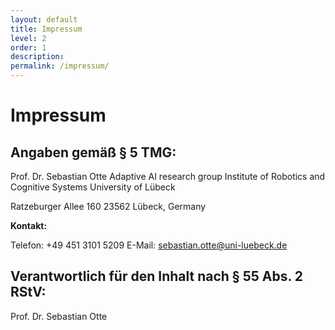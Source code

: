```yaml
---
layout: default
title: Impressum
level: 2
order: 1
description:
permalink: /impressum/
---
```


# Impressum

## Angaben gemäß § 5 TMG:

Prof. Dr. Sebastian Otte
Adaptive AI research group
Institute of Robotics and Cognitive Systems
University of Lübeck

Ratzeburger Allee 160
23562 Lübeck, Germany

**Kontakt:**

Telefon: +49 451 3101 5209 
E-Mail: <sebastian.otte@uni-luebeck.de>

## Verantwortlich für den Inhalt nach § 55 Abs. 2 RStV:

Prof. Dr. Sebastian Otte